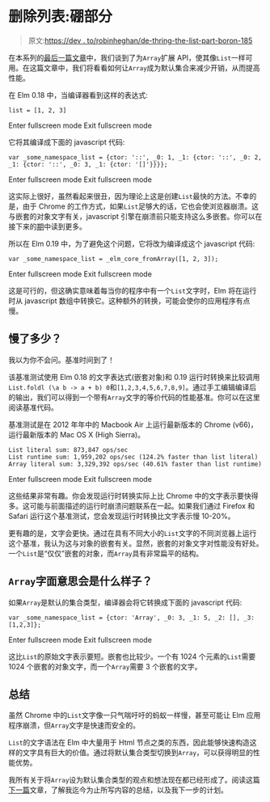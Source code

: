 # 删除列表:硼部分

> 原文:[https://dev . to/robinheghan/de-thring-the-list-part-boron-185](https://dev.to/robinheghan/de-throning-the-list-part-boron-185)

在本系列的[最后一篇文章](https://dev.to/skinney/de-throning-the-list-part-sc4k-4e3n)中，我们谈到了为`Array`扩展 API，使其像`List`一样可用。在这篇文章中，我们将看看如何让`Array`成为默认集合来减少开销，从而提高性能。

在 Elm 0.18 中，当编译器看到这样的表达式:

```
list = [1, 2, 3] 
```

Enter fullscreen mode Exit fullscreen mode

它将其编译成下面的 javascript 代码:

```
var _some_namespace_list = {ctor: '::', _0: 1, _1: {ctor: '::', _0: 2, _1: {ctor: '::', _0: 3, _1: {ctor: '[]'}}}}; 
```

Enter fullscreen mode Exit fullscreen mode

这实际上很好，虽然看起来很丑，因为理论上这是创建`List`最快的方法。不幸的是，由于 Chrome 的工作方式，如果`List`足够大的话，它也会使浏览器崩溃。这与嵌套的对象文字有关，javascript 引擎在崩溃前只能支持这么多嵌套。你可以在接下来的[期](https://github.com/elm-lang/elm-compiler/issues/1521)中读到更多。

所以在 Elm 0.19 中，为了避免这个问题，它将改为编译成这个 javascript 代码:

```
var _some_namespace_list = _elm_core_fromArray([1, 2, 3]); 
```

Enter fullscreen mode Exit fullscreen mode

这是可行的，但这确实意味着每当你的程序中有一个`List`文字时，Elm 将在运行时从 javascript 数组中转换它。这种额外的转换，可能会使你的应用程序有点慢。

## 慢了多少？

我以为你不会问。基准时间到了！

该基准测试使用 Elm 0.18 的文字表达式(嵌套对象)和 0.19 运行时转换来比较调用`List.foldl (\a b -> a + b) 0`和`[1,2,3,4,5,6,7,8,9]`。通过手工编辑编译后的输出，我们可以得到一个带有`Array`文字的等价代码的性能基准。你可以在这里阅读基准代码。

基准测试是在 2012 年年中的 Macbook Air 上运行最新版本的 Chrome (v66)，运行最新版本的 Mac OS X (High Sierra)。

```
List literal sum: 873,847 ops/sec
List runtime sum: 1,959,202 ops/sec (124.2% faster than list literal)
Array literal sum: 3,329,392 ops/sec (40.61% faster than list runtime) 
```

Enter fullscreen mode Exit fullscreen mode

这些结果非常有趣。你会发现运行时转换实际上比 Chrome 中的文字表示要快得多。这可能与前面描述的运行时崩溃问题联系在一起。如果我们通过 Firefox 和 Safari 运行这个基准测试，您会发现运行时转换比文字表示慢 10-20%。

更有趣的是，文字会更快。通过在具有不同大小的`List`文字的不同浏览器上运行这个基准，我认为这与对象的嵌套有关。显然，嵌套的对象文字对性能没有好处。一个`List`是“仅仅”嵌套的对象，而`Array`具有非常扁平的结构。

## `Array`字面意思会是什么样子？

如果`Array`是默认的集合类型，编译器会将它转换成下面的 javascript 代码:

```
var _some_namespace_list = {ctor: 'Array', _0: 3, _1: 5, _2: [], _3: [1,2,3]}; 
```

Enter fullscreen mode Exit fullscreen mode

这比`List`的原始文字表示要短。嵌套也比较少。一个有 1024 个元素的`List`需要 1024 个嵌套的对象文字，而一个`Array`需要 3 个嵌套的文字。

## 总结

虽然 Chrome 中的`List`文字像一只气喘吁吁的蚂蚁一样慢，甚至可能让 Elm 应用程序崩溃，但`Array`文字是快速而安全的。

`List`的文字语法在 Elm 中大量用于 Html 节点之类的东西，因此能够快速构造这样的文字具有巨大的价值。通过将默认集合类型切换到`Array`，可以获得明显的性能优势。

我所有关于将`Array`设为默认集合类型的观点和想法现在都已经形成了。阅读这篇[下一篇](https://dev.to/skinney/de-throning-the-list-summary-3f3c)文章，了解我迄今为止所写内容的总结，以及我下一步的计划。